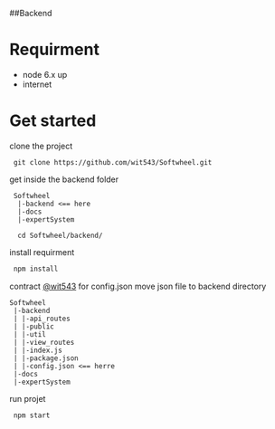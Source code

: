 ##Backend

# Requirment
 - node 6.x up
 - internet
 
# Get started

 clone the project
```
 git clone https://github.com/wit543/Softwheel.git
```
 get inside the backend folder
```
 Softwheel
  |-backend <== here
  |-docs
  |-expertSystem
  
  cd Softwheel/backend/
```
 install requirment
 ```javascript
  npm install
 ```
 contract [@wit543]() for config.json
 move json file to backend directory
 ```
 Softwheel
  |-backend 
  | |-api_routes
  | |-public
  | |-util
  | |-view_routes
  | |-index.js
  | |-package.json
  | |-config.json <== herre
  |-docs
  |-expertSystem
```
 run projet
 ```
  npm start
 ```
